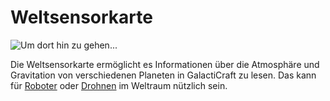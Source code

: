 # Weltsensorkarte

![Um dort hin zu gehen...](oredict:oc:worldSensorCard)

Die Weltsensorkarte ermöglicht es Informationen über die Atmosphäre und Gravitation von verschiedenen Planeten in GalactiCraft zu lesen. Das kann für [Roboter](../block/robot.md) oder [Drohnen](drone.md) im Weltraum nützlich sein.

